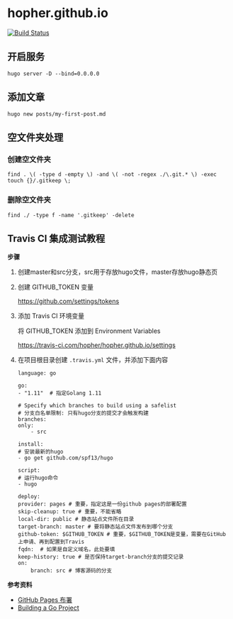 # hopher.github.io

[![Build Status](https://travis-ci.com/hopher/hopher.github.io.svg?branch=src)](https://travis-ci.com/hopher/hopher.github.io)

## 开启服务

```
hugo server -D --bind=0.0.0.0
```

## 添加文章

```
hugo new posts/my-first-post.md
```

## 空文件夹处理

### 创建空文件夹

```
find . \( -type d -empty \) -and \( -not -regex ./\.git.* \) -exec touch {}/.gitkeep \;
```

### 删除空文件夹

```
find ./ -type f -name '.gitkeep' -delete
```

## Travis CI 集成测试教程

**步骤** 

1. 创建master和src分支，src用于存放hugo文件，master存放hugo静态页

2. 创建 GITHUB_TOKEN 变量

    https://github.com/settings/tokens

3. 添加 Travis CI 环境变量

    将 GITHUB_TOKEN 添加到 Environment Variables

    https://travis-ci.com/hopher/hopher.github.io/settings

4. 在项目根目录创建 `.travis.yml` 文件，并添加下面内容


    ```
    language: go

    go:
    - "1.11"  # 指定Golang 1.11

    # Specify which branches to build using a safelist
    # 分支白名单限制: 只有hugo分支的提交才会触发构建
    branches:
    only:
        - src 

    install:
    # 安装最新的hugo
    - go get github.com/spf13/hugo 

    script:
    # 运行hugo命令
    - hugo

    deploy:
    provider: pages # 重要，指定这是一份github pages的部署配置
    skip-cleanup: true # 重要，不能省略
    local-dir: public # 静态站点文件所在目录
    target-branch: master # 要将静态站点文件发布到哪个分支
    github-token: $GITHUB_TOKEN # 重要，$GITHUB_TOKEN是变量，需要在GitHub上申请、再到配置到Travis
    fqdn:  # 如果是自定义域名，此处要填
    keep-history: true # 是否保持target-branch分支的提交记录
    on:
        branch: src # 博客源码的分支
    ```

**参考资料**
- [GitHub Pages 布署](https://docs.travis-ci.com/user/deployment/pages/)
- [Building a Go Project](https://docs.travis-ci.com/user/languages/go/)    